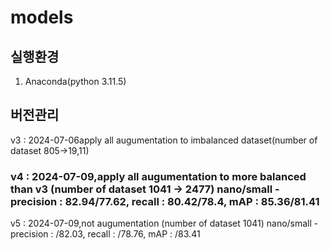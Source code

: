 # models
## 실행환경
1. Anaconda(python 3.11.5)

## 버전관리
v3 : 2024-07-06apply all augumentation to imbalanced dataset(number of dataset 805->19,11) 

### v4 : 2024-07-09,apply all augumentation to more balanced than v3 (number of dataset 1041 -> 2477) nano/small - precision : 82.94/77.62, recall : 80.42/78.4, mAP : 85.36/81.41

v5 : 2024-07-09,not augumentation (number of dataset 1041) nano/small - precision : /82.03, recall : /78.76, mAP : /83.41
